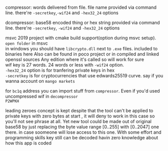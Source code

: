 
compressor: words delivered from file. file name provided via command line. there're `-secretkey`,`-wif24` and `-hex32_24` options     

dcompressor: base58 encoded thing or hex string provided via command line.  there're `-secretkey`, `-wif24` and `-hex32_24` options  

msvc 2019 project with cmake build support(option during msvc setup). `open folder` in msvc  
in windows you should have `libcrypto.dll` next to `.exe` files. included to binaries here Also can be found in poco project or in compiled and linked openssl sources Any edition where it's called so will work for sure   
wif key is 27 words. 24 words or less with `-wif24` option.  
`-hex32_24` option is for tranfering private keys in hex  
`-secretkey` is for cryptocurrencies that use edwards25519 curve. say if you wanna account on `mango markets`  

for `bc1q` address you can import stuff from `compressor`. Even if you'd used uncompressed wif in `decompressor`  
`P2WPKH`  
  
leading zeroes concept is kept despite that the tool can't be applied to private keys with zero bytes at start , it will deny to work in this case so you'll not see phrase at all. Yet new tool could be made out of original base58 by just replacing the byte value range [0..255] with [0..2047] one there. in case soomeone will lose access to this one. With some effort and programming skills key still can be decoded havin zero knowledge about how this app is coded
